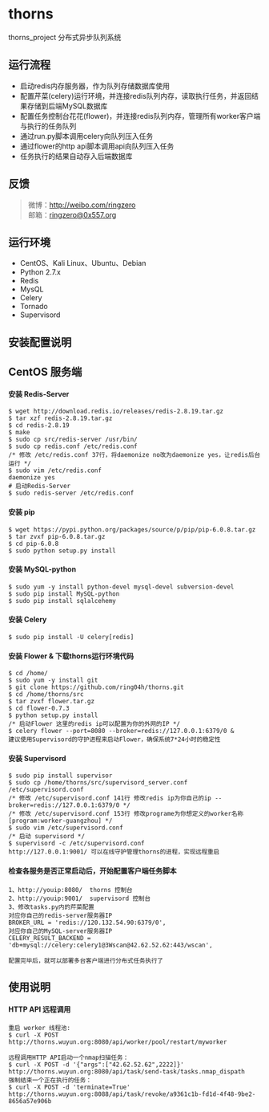 # thorns
thorns_project 分布式异步队列系统

运行流程
-----------------------------------
* 启动redis内存服务器，作为队列存储数据库使用
* 配置芹菜(celery)运行环境，并连接redis队列内存，读取执行任务，并返回结果存储到后端MySQL数据库
* 配置任务控制台花花(flower)，并连接redis队列内存，管理所有worker客户端与执行的任务队列
* 通过run.py脚本调用celery向队列压入任务
* 通过flower的http api脚本调用api向队列压入任务
* 任务执行的结果自动存入后端数据库

反馈
-----------------------------------
> 微博：http://weibo.com/ringzero<br />
> 邮箱：ringzero@0x557.org<br />

运行环境
-----------------------------------
* CentOS、Kali Linux、Ubuntu、Debian
* Python 2.7.x
* Redis
* MysQL
* Celery
* Tornado
* Supervisord

安装配置说明
-----------------------------------
## CentOS 服务端

#### 安装 Redis-Server
	$ wget http://download.redis.io/releases/redis-2.8.19.tar.gz
	$ tar xzf redis-2.8.19.tar.gz
	$ cd redis-2.8.19
	$ make
	$ sudo cp src/redis-server /usr/bin/
	$ sudo cp redis.conf /etc/redis.conf
	/* 修改 /etc/redis.conf 37行，将daemonize no改为daemonize yes，让redis后台运行 */
	$ sudo vim /etc/redis.conf
	daemonize yes
	# 启动Redis-Server
	$ sudo redis-server /etc/redis.conf

#### 安装 pip
	$ wget https://pypi.python.org/packages/source/p/pip/pip-6.0.8.tar.gz
	$ tar zvxf pip-6.0.8.tar.gz
	$ cd pip-6.0.8
	$ sudo python setup.py install

#### 安装 MySQL-python
	$ sudo yum -y install python-devel mysql-devel subversion-devel
	$ sudo pip install MySQL-python
	$ sudo pip install sqlalcehemy

#### 安装 Celery
	$ sudo pip install -U celery[redis]

#### 安装 Flower & 下载thorns运行环境代码
	$ cd /home/
	$ sudo yum -y install git
	$ git clone https://github.com/ring04h/thorns.git
	$ cd /home/thorns/src
	$ tar zvxf flower.tar.gz
	$ cd flower-0.7.3
	$ python setup.py install
	/* 启动Flower 这里的redis ip可以配置为你的外网的IP */
	$ celery flower --port=8080 --broker=redis://127.0.0.1:6379/0 &
	建议使用Supervisord的守护进程来启动Flower，确保系统7*24小时的稳定性

#### 安装 Supervisord
	$ sudo pip install supervisor
	$ sudo cp /home/thorns/src/supervisord_server.conf /etc/supervisord.conf
	/* 修改 /etc/supervisord.conf 141行 修改redis ip为你自己的ip --broker=redis://127.0.0.1:6379/0 */
	/* 修改 /etc/supervisord.conf 153行 修改programe为你想定义的worker名称 [program:worker-guangzhou] */
	$ sudo vim /etc/supervisord.conf
	/* 启动 supervisord */
	$ supervisord -c /etc/supervisord.conf
	http://127.0.0.1:9001/ 可以在线守护管理thorns的进程，实现远程重启

#### 检查各服务是否正常启动后，开始配置客户端任务脚本
	1、http://youip:8080/  thorns 控制台
	2、http://youip:9001/  supervisord 控制台
	3、修改tasks.py内的芹菜配置
	对应你自己的redis-server服务器IP
	BROKER_URL = 'redis://120.132.54.90:6379/0',
	对应你自己的MySQL-server服务器IP
	CELERY_RESULT_BACKEND = 'db+mysql://celery:celery1@3Wscan@42.62.52.62:443/wscan',

	配置完毕后，就可以部署多台客户端进行分布式任务执行了

使用说明
-----------------------------------
#### HTTP API 远程调用
    重启 worker 线程池:
    $ curl -X POST http://thorns.wuyun.org:8080/api/worker/pool/restart/myworker
    
    远程调用HTTP API启动一个nmap扫描任务：
    $ curl -X POST -d '{"args":["42.62.52.62",2222]}' http://thorns.wuyun.org:8080/api/task/send-task/tasks.nmap_dispath
    强制结束一个正在执行的任务：
    $ curl -X POST -d 'terminate=True' http://thorns.wuyun.org:8088/api/task/revoke/a9361c1b-fd1d-4f48-9be2-8656a57e906b

